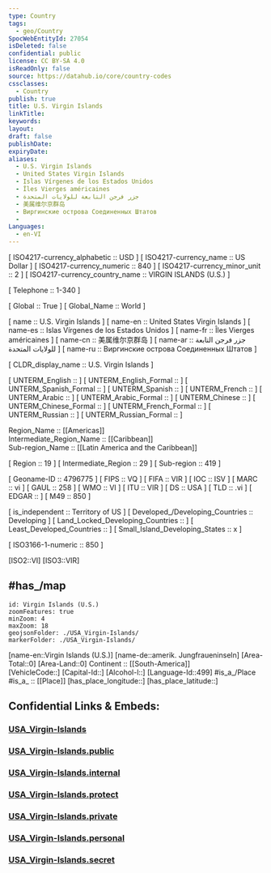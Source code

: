 ```yaml
---
type: Country
tags:
  - geo/Country
SpocWebEntityId: 27054
isDeleted: false
confidential: public
license: CC BY-SA 4.0
isReadOnly: false
source: https://datahub.io/core/country-codes
cssclasses:
  - Country
publish: true
title: U.S. Virgin Islands
linkTitle:
keywords:
layout:
draft: false
publishDate:
expiryDate:
aliases:
  - U.S. Virgin Islands
  - United States Virgin Islands
  - Islas Vírgenes de los Estados Unidos
  - Îles Vierges américaines
  - جزر فرجن التابعة للولايات المتحدة
  - 美属维尔京群岛
  - Виргинские oстрова Coeдинeнныx Штaтoв
  - 
Languages:
  - en-VI
---
```



[	ISO4217-currency_alphabetic	 :: USD ] 
[	ISO4217-currency_name	 :: US Dollar ] 
[	ISO4217-currency_numeric	 :: 840 ] 
[	ISO4217-currency_minor_unit	 :: 2 ] 
[	ISO4217-currency_country_name	 :: VIRGIN ISLANDS (U.S.) ] 

[	Telephone	 :: 1-340 ] 

[	Global	 :: True ] 
[	Global_Name	 :: World ] 

[	name	 :: U.S. Virgin Islands ] 
[	name-en	 :: United States Virgin Islands ] 
[	name-es	 :: Islas Vírgenes de los Estados Unidos ] 
[	name-fr	 :: Îles Vierges américaines ] 
[	name-cn	 :: 美属维尔京群岛 ] 
[	name-ar	 :: جزر فرجن التابعة للولايات المتحدة ] 
[	name-ru	 :: Виргинские oстрова Coeдинeнныx Штaтoв ] 

[	CLDR_display_name	 :: U.S. Virgin Islands ] 

[	UNTERM_English	 ::  ] 
[	UNTERM_English_Formal	 ::  ] 
[	UNTERM_Spanish_Formal	 ::  ] 
[	UNTERM_Spanish	 ::  ] 
[	UNTERM_French	 ::  ] 
[	UNTERM_Arabic	 ::  ] 
[	UNTERM_Arabic_Formal	 ::  ] 
[	UNTERM_Chinese	 ::  ] 
[	UNTERM_Chinese_Formal	 ::  ] 
[	UNTERM_French_Formal	 ::  ] 
[	UNTERM_Russian	 ::  ] 
[	UNTERM_Russian_Formal	 ::  ] 

Region_Name ::  [[Americas]]  
Intermediate_Region_Name ::  [[Caribbean]]  
Sub-region_Name ::  [[Latin America and the Caribbean]] 

[	Region	 :: 19 ] 
[	Intermediate_Region	 :: 29 ] 
[	Sub-region	 :: 419 ] 

[	Geoname-ID	 :: 4796775 ] 
[	FIPS	 :: VQ ] 
[	FIFA	 :: VIR ] 
[	IOC	 :: ISV ] 
[	MARC	 :: vi ] 
[	GAUL	 :: 258 ] 
[	WMO	 :: VI ] 
[	ITU	 :: VIR ] 
[	DS	 :: USA ] 
[	TLD	 :: .vi ] 
[	EDGAR	 ::  ] 
[	M49	 :: 850 ] 

[	is_independent	 :: Territory of US ] 
[	Developed_/Developing_Countries	 :: Developing ] 
[	Land_Locked_Developing_Countries	 ::  ] 
[	Least_Developed_Countries	 ::  ] 
[	Small_Island_Developing_States	 :: x ] 

[	ISO3166-1-numeric	 :: 850 ] 



[ISO2::VI] 
[ISO3::VIR] 

## #has_/map 


```leaflet
id: Virgin Islands (U.S.)
zoomFeatures: true 
minZoom: 4 
maxZoom: 18
geojsonFolder: ./USA_Virgin-Islands/
markerFolder: ./USA_Virgin-Islands/
```

[name-en::Virgin Islands (U.S.)] 
[name-de::amerik. Jungfraueninseln] 
[Area-Total::0] 
[Area-Land::0] 
Continent :: [[South-America]]  
[VehicleCode::] 
[Capital-Id::] 
[Alcohol-l::] 
[Language-Id::499] 
#is_a_/Place  
#is_a_ :: [[Place]] 
[has_place_longitude::] 
[has_place_latitude::] 


## Confidential Links & Embeds: 

### [USA_Virgin-Islands](/_Standards/Earth/Continent/America~North/USA/USA~Islands/USA_Virgin-Islands.md) 

### [USA_Virgin-Islands.public](/_public/Earth/Continent/America~North/USA/USA~Islands/USA_Virgin-Islands.public.md) 

### [USA_Virgin-Islands.internal](/_internal/Earth/Continent/America~North/USA/USA~Islands/USA_Virgin-Islands.internal.md) 

### [USA_Virgin-Islands.protect](/_protect/Earth/Continent/America~North/USA/USA~Islands/USA_Virgin-Islands.protect.md) 

### [USA_Virgin-Islands.private](/_private/Earth/Continent/America~North/USA/USA~Islands/USA_Virgin-Islands.private.md) 

### [USA_Virgin-Islands.personal](/_personal/Earth/Continent/America~North/USA/USA~Islands/USA_Virgin-Islands.personal.md) 

### [USA_Virgin-Islands.secret](/_secret/Earth/Continent/America~North/USA/USA~Islands/USA_Virgin-Islands.secret.md)

